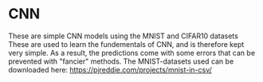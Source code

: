 # CNN
These are simple CNN models using the MNIST and CIFAR10 datasets
These are used to learn the fundementals of CNN, and is therefore kept very simple. As a result, the predictions come with some errors that can be prevented with "fancier" methods.
The MNIST-datasets used can be downloaded here: https://pjreddie.com/projects/mnist-in-csv/ 
